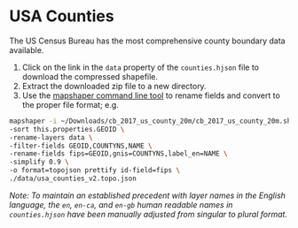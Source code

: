 # USA Counties

The US Census Bureau has the most comprehensive county boundary data available. 


1. Click on the link in the `data` property of the `counties.hjson` file to download the compressed shapefile.
1. Extract the downloaded zip file to a new directory.
1. Use the [mapshaper command line tool](https://github.com/mbloch/mapshaper) to rename fields and convert to the proper file format; e.g.
```sh
mapshaper -i ~/Downloads/cb_2017_us_county_20m/cb_2017_us_county_20m.shp \
-sort this.properties.GEOID \
-rename-layers data \
-filter-fields GEOID,COUNTYNS,NAME \
-rename-fields fips=GEOID,gnis=COUNTYNS,label_en=NAME \
-simplify 0.9 \
-o format=topojson prettify id-field=fips \
./data/usa_counties_v2.topo.json
```

*Note: To maintain an established precedent with layer names in the English language, the `en`, `en-ca`, and `en-gb` human readable names in `counties.hjson` have been manually adjusted from singular to plural format.*